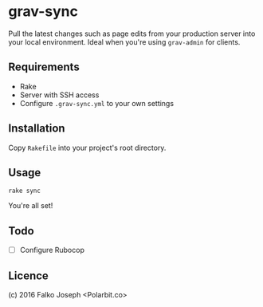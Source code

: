 # grav-sync

Pull the latest changes such as page edits from your production server into your local environment.
Ideal when you're using `grav-admin` for clients.

## Requirements

- Rake
- Server with SSH access
- Configure `.grav-sync.yml` to your own settings

## Installation

Copy `Rakefile` into your project's root directory.

## Usage

```
rake sync
```

You're all set!

## Todo

- [ ] Configure Rubocop

## Licence

(c) 2016 Falko Joseph <Polarbit.co>
